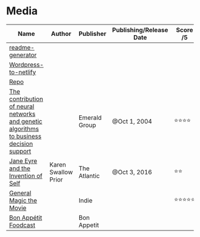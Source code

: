 # Media

<table><thead><tr class="header"><th>Name</th><th>Author</th><th>Publisher</th><th>Publishing/Release Date</th><th>Score /5</th><th>Status</th><th>Summary</th><th>Type</th><th>https://github.com/joemccann</th></tr></thead><tbody><tr class="odd"><td><a href="Media%2037c6ec15c5b7441dbf4dc20f62d54b8e/readme-generator%208cfd63b6f4174692b34e47cbfca12d02.html">readme-generator</a></td><td></td><td></td><td></td><td></td><td></td><td></td><td><span class="selected-value select-value-color-default">Article</span></td><td><a href="https://www.npmjs.com/package/readme-md-generator" class="url-value">https://www.npmjs.com/package/readme-md-generator</a></td></tr><tr class="even"><td><a href="Media%2037c6ec15c5b7441dbf4dc20f62d54b8e/Wordpress-to-netlify%20ce62af88a3a04821b55aa52e08c8b150.html">Wordpress-to-netlify</a></td><td></td><td></td><td></td><td></td><td></td><td></td><td><span class="selected-value select-value-color-default">Article</span></td><td><a href="https://www.smashingmagazine.com/2018/02/dynamic-website-static-content-cdn/" class="url-value">https://www.smashingmagazine.com/2018/02/dynamic-website-static-content-cdn/</a></td></tr><tr class="odd"><td><a href="Media%2037c6ec15c5b7441dbf4dc20f62d54b8e/Repo%20d6c4c537f69f47cd999bd02adb9f80ab.html">Repo</a></td><td></td><td></td><td></td><td></td><td></td><td></td><td><span class="selected-value select-value-color-default">Article</span></td><td></td></tr><tr class="even"><td><a href="Media%2037c6ec15c5b7441dbf4dc20f62d54b8e/The%20contribution%20of%20neural%20networks%20and%20genetic%20al%201b2c1bb1eee34073b8b0f12cd7746b17.html">The contribution of neural networks and genetic algorithms to business decision support</a></td><td></td><td><span class="selected-value select-value-color-gray">Emerald Group</span></td><td>@Oct 1, 2004</td><td><span class="selected-value select-value-color-default">⭐️⭐️⭐️⭐️</span></td><td><span class="selected-value select-value-color-blue">Finished</span></td><td></td><td><span class="selected-value select-value-color-default">Academic Journal</span></td><td><a href="https://www.emeraldinsight.com/doi/abs/10.1108/00251740410518534" class="url-value">https://www.emeraldinsight.com/doi/abs/10.1108/00251740410518534</a></td></tr><tr class="odd"><td><a href="Media%2037c6ec15c5b7441dbf4dc20f62d54b8e/Jane%20Eyre%20and%20the%20Invention%20of%20Self%2025c63ddccd814456a0fc5fce7afdea54.html">Jane Eyre and the Invention of Self</a></td><td><span class="selected-value select-value-color-default">Karen Swallow Prior</span></td><td><span class="selected-value select-value-color-red">The Atlantic</span></td><td>@Oct 3, 2016</td><td><span class="selected-value select-value-color-default">⭐️⭐️</span></td><td><span class="selected-value select-value-color-red">Reading</span></td><td></td><td><span class="selected-value select-value-color-default">Essay Resource</span></td><td><a href="https://www.theatlantic.com/entertainment/archive/2016/03/how-jane-eyre-created-the-modern-self/460461/" class="url-value">https://www.theatlantic.com/entertainment/archive/2016/03/how-jane-eyre-created-the-modern-self/460461/</a></td></tr><tr class="even"><td><a href="Media%2037c6ec15c5b7441dbf4dc20f62d54b8e/General%20Magic%20the%20Movie%20d935712ce71b4d1fa5b6787c8912d16f.html">General Magic the Movie</a></td><td></td><td><span class="selected-value select-value-color-brown">Indie</span></td><td></td><td><span class="selected-value select-value-color-default">⭐️⭐️⭐️⭐️⭐️</span></td><td><span class="selected-value select-value-color-blue">Finished</span></td><td></td><td><span class="selected-value select-value-color-default">Film</span></td><td><a href="https://www.generalmagicthemovie.com/" class="url-value">https://www.generalmagicthemovie.com/</a></td></tr><tr class="odd"><td><a href="Media%2037c6ec15c5b7441dbf4dc20f62d54b8e/Bon%20Appe%CC%81tit%20Foodcast%206e65ddfc46094eb18a1cb47037e781e8.html">Bon Appétit Foodcast</a></td><td></td><td><span class="selected-value select-value-color-yellow">Bon Appetit</span></td><td></td><td></td><td><span class="selected-value select-value-color-yellow">Ready to Start</span></td><td></td><td><span class="selected-value select-value-color-default">Podcast</span></td><td></td></tr></tbody></table>
